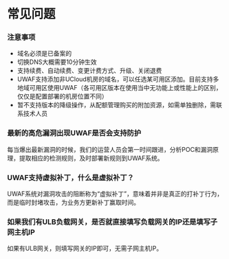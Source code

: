 # 常见问题
### 注意事项
  - 域名必须是已备案的
  - 切换DNS大概需要10分钟生效
  - 支持续费、自动续费、变更计费方式、升级、关闭退费
  - UWAF支持添加非UCloud机房的域名，可以任选某可用区添加。目前支持多地域可用区使用UWAF（各可用区版本在使用当中无功能上或性能上的区别，仅仅是配置部署的机房位置不同）
  - 暂不支持版本的降级操作，从配额管理购买的附加资源，如需单独删除，需联系技术人员

### 最新的高危漏洞出现UWAF是否会支持防护
每当爆出最新漏洞的时候，我们的运营人员会第一时间跟进，分析POC和漏洞原理，提取相应的检测规则，及时部署新规则到UWAF系统。

### UWAF支持虚拟补丁，什么是虚拟补丁？
UWAF系统对漏洞攻击的阻断称为“虚拟补丁”，意味着并非是真正的打补丁行为，而是临时封堵攻击，为业务方更新补丁赢取时间。

### 如果我们有ULB负载网关，是否就直接填写负载网关的IP还是填写子网主机IP
如果有ULB网关，则填写网关的IP即可，无需子网主机IP。



